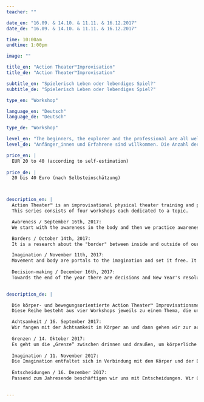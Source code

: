 ```yaml
---
teacher: ""

date_en: "16.09. & 14.10. & 11.11. & 16.12.2017"
date_de: "16.09. & 14.10. & 11.11. & 16.12.2017"

time: 10:00am
endtime: 1:00pm

image: ""

title_en: "Action Theater™Improvisation"
title_de: "Action Theater™Improvisation"

subtitle_en: "Spielerisch Leben oder lebendiges Spiel?"
subtitle_de: "Spielerisch Leben oder lebendiges Spiel?"

type_en: "Workshop"

language_en: "Deutsch"
language_de: "Deutsch"

type_de: "Workshop"

level_en: "The beginners, the explorer and the professional are all welcome. The number of participants is limited."
level_de: "Anfänger_innen und Erfahrene sind willkommen. Die Anzahl der Teilnehmer_innen ist begrenzt."

price_en: |
  EUR 20 to 40 (according to self-estimation)
  
price_de: |
  20 bis 40 Euro (nach Selbsteinschätzung)



description_en: |
  Action Theater™ is an improvisational physical theater training and performance method. It addresses perception, awareness and the process of change. It integrates body and mind and promotes spontaneous and conscious expression. We follow the changing contents of our inner and outer awareness and respond to it through movement, vocalization, and speech. Fundamental to the practice of Action Theater™  to achieve more presence on stage and in life.
  This series consists of four workshops each dedicated to a topic.   

  Awareness / September 16th, 2017:  
  We start with the awareness in the body and then we practice awareness in action in the space in contact with the others.  

  Borders / October 14th, 2017:  
  It is a research about the "border" between inside and outside of our body, reflection on the physical and social boundaries.  

  Imagination / November 11th, 2017:  
  Movement and body are portals to the imagination and set it free. It is all about being then being “creative”. 
  
  Decision-making / December 16th, 2017:  
  Towards the end of the year there are decisions and New Year's resolutions to make. We practice letting go (of the past) and committing joyfully to what is to come with new energy. 

  
description_de: |

  Die körper- und bewegungsorientierte Action Theater™ Improvisationsmethode arbeitet mit Wahrnehmung, Bewusstsein und dessen Veränderungsprozesse. Sie integriert Körper und Geist und fördert den spontanen und bewussten Ausdruck. Wir folgen den wechselnden Inhalten unserer inneren und äußeren Wahrnehmung und antworten auf sie durch körperliche, stimmliche und/oder sprachliche Handlungen (actions). Ein Ziel dieser Methode ist mehr Präsenz auf der Bühne und im Leben zu erreichen.   
  Diese Reihe besteht aus vier Workshops jeweils zu einem Thema, die unabhängig voneinander besucht werden können. 

  Achtsamkeit / 16. September 2017:   
  Wir fangen mit der Achtsamkeit im Körper an und dann gehen wir zur achtsamen Handlung im Raum in Kontakt mit den anderen.  
  
  Grenzen / 14. Oktober 2017:    
  Es geht um die „Grenze“ zwischen drinnen und draußen, um körperliche und gesellschaftliche Grenzen.  
  
  Imagination / 11. November 2017:   
  Die Imagination entfaltet sich in Verbindung mit dem Körper und der Bewegung. Es ist leichter und einfach zu „sein“ als „kreativ“ zu sein.  
  
  Entscheidungen / 16. Dezember 2017:   
  Passend zum Jahresende beschäftigen wir uns mit Entscheidungen. Wir üben uns im Loslassen und in Entschlossenheit, um uns mit Freude und Energie auf das kommende Jahr einzulassen, indem wir in Gelassenheit das Vergangene verabschieden.

  
---
```



